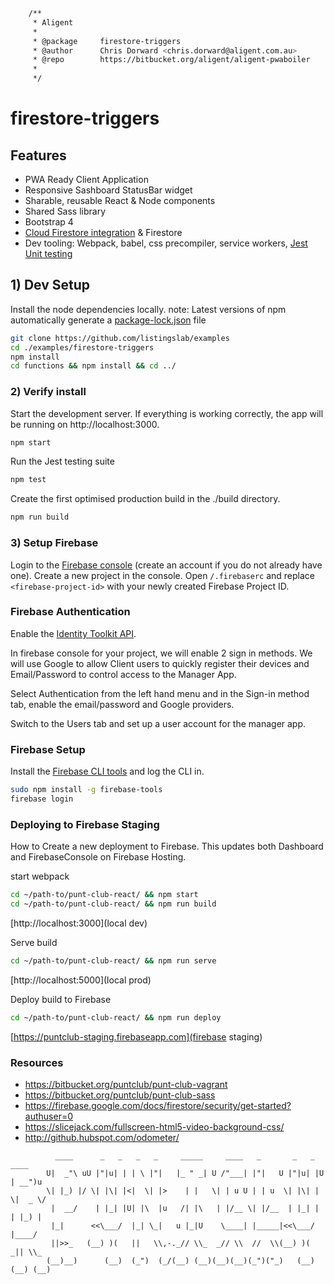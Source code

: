 ```bash
	/**
	 * Aligent
	 *
	 * @package     firestore-triggers
	 * @author      Chris Dorward <chris.dorward@aligent.com.au>
	 * @repo        https://bitbucket.org/aligent/aligent-pwaboiler
	 *
	 */
```
# firestore-triggers

## Features  

* PWA Ready Client Application
* Responsive Sashboard StatusBar widget
* Sharable, reusable React & Node components
* Shared Sass library
* Bootstrap 4
* [Cloud Firestore integration](https://firebase.google.com) & Firestore
* Dev tooling: Webpack, babel, css precompiler, service workers, [Jest Unit testing](https://facebook.github.io/jest/)

## 1) Dev Setup
Install the node dependencies locally. note: Latest versions of npm automatically generate a [package-lock.json](https://docs.npmjs.com/files/package-lock.json) file

```bash
git clone https://github.com/listingslab/examples
cd ./examples/firestore-triggers
npm install
cd functions && npm install && cd ../
```

### 2) Verify install

Start the development server. If everything is working correctly, the app will be running on http://localhost:3000.
```bash
npm start
```

Run the Jest testing suite
```bash
npm test
```

Create the first optimised production build in the ./build directory.
```bash
npm run build
```

### 3) Setup Firebase

Login to the [Firebase console](https://console.firebase.google.com/u/0/) (create an account if you do not already have one). Create a new project in the console. Open `/.firebaserc` and replace `<firebase-project-id>` with your newly created Firebase Project ID.

### Firebase Authentication

Enable the [Identity Toolkit API](https://console.developers.google.com/apis/api/identitytoolkit.googleapis.com/overview?project=269080579378).

In firebase console for your project, we will enable 2 sign in methods. We will use Google to allow Client users to quickly register their devices and Email/Password to control access to the Manager App.

Select Authentication from the left hand menu and in the Sign-in method tab, enable the email/password and Google providers.

Switch to the Users tab and set up a user account for the manager app.

### Firebase Setup

 Install the [Firebase CLI tools](https://firebase.google.com/docs/cli/) and log the CLI in.

```bash
sudo npm install -g firebase-tools
firebase login
```

### Deploying to Firebase Staging

How to Create a new deployment to Firebase. This updates both Dashboard and FirebaseConsole on Firebase Hosting.

start webpack
```bash
cd ~/path-to/punt-club-react/ && npm start
cd ~/path-to/punt-club-react/ && npm run build
```
[http://localhost:3000](local dev)

Serve build
```bash
cd ~/path-to/punt-club-react/ && npm run serve
```
[http://localhost:5000](local prod)

Deploy build to Firebase
```bash
cd ~/path-to/punt-club-react/ && npm run deploy
```
[https://puntclub-staging.firebaseapp.com](firebase staging)

### Resources

- https://bitbucket.org/puntclub/punt-club-vagrant
- https://bitbucket.org/puntclub/punt-club-sass
- https://firebase.google.com/docs/firestore/security/get-started?authuser=0
- https://slicejack.com/fullscreen-html5-video-background-css/
- http://github.hubspot.com/odometer/

```
          ____      _   _   _   _     _____     ____   _       _   _    ____
        U|  _"\ uU |"|u| | | \ |"|   |_ " _| U /"___| |"|   U |"|u| |U | __")u
        \| |_) |/ \| |\| |<|  \| |>    | |   \| | u U | | u  \| |\| | \|  _ \/
         |  __/    | |_| |U| |\  |u   /| |\   | |/__ \| |/__  | |_| |  | |_) |
         |_|      <<\___/  |_| \_|   u |_|U    \____| |_____|<<\___/   |____/
         ||>>_   (__) )(   ||   \\,-._// \\_  _// \\  //  \\(__) )(   _|| \\_
        (__)__)      (__)  (_")  (_/(__) (__)(__)(__)(_")("_)   (__) (__) (__)

```
